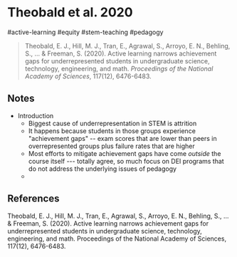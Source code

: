 #  Theobald et al. 2020 

#active-learning #equity #stem-teaching #pedagogy

> Theobald, E. J., Hill, M. J., Tran, E., Agrawal, S., Arroyo, E. N., Behling, S., ... & Freeman, S. (2020). Active learning narrows achievement gaps for underrepresented students in undergraduate science, technology, engineering, and math. _Proceedings of the National Academy of Sciences_, 117(12), 6476-6483.

## Notes

+ Introduction
  + Biggest cause of underrepresentation in STEM is attrition
  + It happens because students in those groups experience "achievement gaps" -- exam scores that are lower than peers in overrepresented groups plus failure rates that are higher 
  + Most efforts to mitigate achievement gaps have come _outside_ the course itself --- totally agree, so much focus on DEI programs that do not address the underlying issues of pedagogy 
  + 




## References 

Theobald, E. J., Hill, M. J., Tran, E., Agrawal, S., Arroyo, E. N., Behling, S., ... & Freeman, S. (2020). Active learning narrows achievement gaps for underrepresented students in undergraduate science, technology, engineering, and math. Proceedings of the National Academy of Sciences, 117(12), 6476-6483.